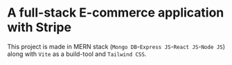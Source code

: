 # A full-stack E-commerce application with Stripe

This project is made in MERN stack (`Mongo DB`-`Express JS`-`React JS`-`Node JS`) along with `Vite` as a build-tool and `Tailwind CSS`.


